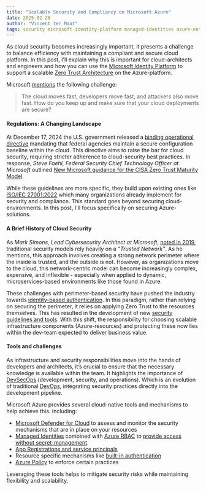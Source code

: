 ```yaml
---
title: "Scalable Security and Compliancy on Microsoft Azure"
date: 2025-02-28
author: "Vincent ter Maat"
tags: security microsoft-identity-platform managed-identities azure-entra-id
---
```


As cloud security becomes increasingly important, it presents a challenge to balance efficiency with maintaining a compliant and secure cloud platform. In this post, I'll explain why this is important for cloud-architects and engineers and how you can use the [Microsoft Identity Platform](https://learn.microsoft.com/en-us/entra/identity-platform/v2-overview) to support a scalable [Zero Trust Architecture](https://learn.microsoft.com/en-us/security/zero-trust/zero-trust-overview) on the Azure-platform.

Microsoft [mentions](https://learn.microsoft.com/en-us/security/benchmark/azure/introduction) the following challenge:
>The cloud moves fast, developers move fast, and attackers also move fast. How do you keep up and make sure that your cloud deployments are secure?

#### Regulations: A Changing Landscape
At December 17, 2024 the U.S. government released a [binding operational directive](https://www.cisa.gov/news-events/directives/bod-25-01-implementing-secure-practices-cloud-services) mandating that federal agencies maintain a secure configuration baseline within the cloud. This directive aims to raise the bar for cloud security, requiring stricter adherence to cloud-security best practices. In response, _Steve Faehl, Federal Security Chief Technology Officer at Microsoft_ outlined [New Microsoft guidance for the CISA Zero Trust Maturity Model](https://www.microsoft.com/en-us/security/blog/2024/12/19/new-microsoft-guidance-for-the-cisa-zero-trust-maturity-model/).

While these guidelines are more specific, they build upon existing ones like [ISO/IEC 27001:2022](https://www.iso.org/standard/27001) which many organizations already implement for security and compliance. This standard goes beyond securing cloud-environments. In this post, I'll focus specifically on securing Azure-solutions.

#### A Brief History of Cloud Security
As _Mark Simons, Lead Cybersecurity Architect at Microsoft_, [noted in 2019](https://www.microsoft.com/en-us/security/blog/2019/11/11/zero-trust-strategy-what-good-looks-like/), traditional security models rely heavily on a _"Trusted Network"_. As he mentions, this approach involves creating a strong network perimeter where the inside is trusted, and the outside is not. However, as organizations move to the cloud, this network-centric model can become increasingly complex, expensive, and inflexible - especially when applied to dynamic, microservices-based environments like those found in Azure.

These challenges with perimeter-based security have pushed the industry towards [identity-based authentication](https://learn.microsoft.com/en-us/security/benchmark/azure/mcsb-identity-management). In this paradigm, rather than relying on securing the perimeter, it relies on applying Zero Trust to the resources themselves. This has resulted in the development of new [security guidelines and tools](https://learn.microsoft.com/en-us/security/benchmark/azure/). With this shift, the responsibility for choosing scalable infrastructure components (Azure-resources) and protecting these now lies within the dev-team expected to deliver business value.

#### Tools and challenges

As infrastructure and security responsibilities move into the hands of developers and architects, it’s crucial to ensure that the necessary knowledge is available within the team. It highlights the importance of [DevSecOps](https://learn.microsoft.com/en-us/devops/operate/security-in-devops) (development, security, and operations). Which is an evolution of traditional [DevOps](https://learn.microsoft.com/en-us/devops/what-is-devops), integrating security practices directly into the development pipeline.

Microsoft Azure provides several cloud-native tools and mechanisms to help achieve this. Including:
-  [Microsoft Defender for Cloud](https://learn.microsoft.com/en-us/azure/defender-for-cloud/concept-regulatory-compliance-standards) to assess and monitor the security mechanisms that are in place on your resources
-  [Managed Identities](https://learn.microsoft.com/en-us/entra/identity/managed-identities-azure-resources/overview) combined with [Azure RBAC](https://learn.microsoft.com/en-us/azure/role-based-access-control/overview) to [provide access without secret-management](https://learn.microsoft.com/en-us/entra/identity/enterprise-apps/migrate-applications-from-secrets).
-  [App Registrations and service principals](https://learn.microsoft.com/en-us/entra/identity-platform/app-objects-and-service-principals)
-  Resource specific mechanisms like [built-in authentication](https://learn.microsoft.com/en-us/azure/app-service/overview-authentication-authorization)
-  [Azure Policy](https://learn.microsoft.com/en-us/azure/governance/policy/overview) to enforce certain practices

Leveraging these tools helps to mitigate security risks while maintaining flexibility and scalability.